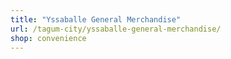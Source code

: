 ```yaml
---
title: "Yssaballe General Merchandise"
url: /tagum-city/yssaballe-general-merchandise/
shop: convenience
---
```

